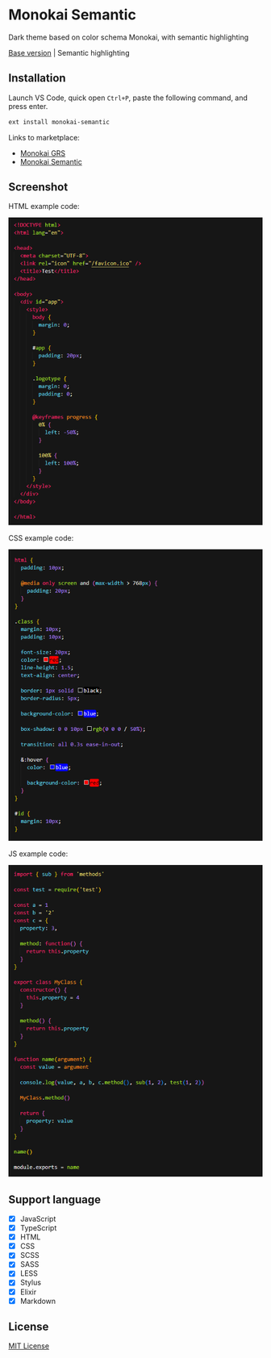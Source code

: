 # Monokai Semantic

Dark theme based on color schema Monokai, with semantic highlighting

[Base version](https://github.com/goliafrs/monokai) | Semantic highlighting

## Installation

Launch VS Code, quick open `Ctrl+P`, paste the following command, and press enter.

```bash
ext install monokai-semantic
```

Links to marketplace:

- [Monokai GRS](https://marketplace.visualstudio.com/items?itemName=goliafrs.monokai-grs)
- [Monokai Semantic](https://marketplace.visualstudio.com/items?itemName=goliafrs.monokai-semantic)

## Screenshot

HTML example code:

![Example HTML](https://github.com/goliafrs/monokai-semantic/raw/main/example-html.png)

CSS example code:

![Example SCSS](https://github.com/goliafrs/monokai-semantic/raw/main/example-scss.png)

JS example code:

![Example JS](https://github.com/goliafrs/monokai-semantic/raw/main/example-js.png)

## Support language

- [x] JavaScript
- [x] TypeScript
- [x] HTML
- [x] CSS
- [x] SCSS
- [x] SASS
- [x] LESS
- [x] Stylus
- [x] Elixir
- [x] Markdown

## License

[MIT License](https://github.com/goliafrs/monokai-semantic/blob/main/LICENSE)
